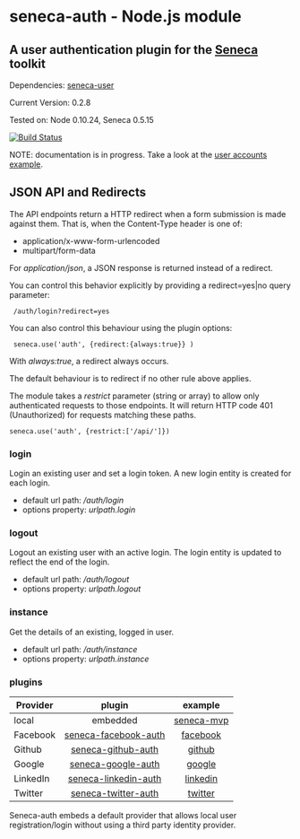 # seneca-auth - Node.js module

## A user authentication plugin for the [Seneca](/rjrodger/seneca) toolkit

Dependencies: [seneca-user](/rjrodger/seneca-user)

Current Version: 0.2.8

Tested on: Node 0.10.24, Seneca 0.5.15

[![Build Status](https://travis-ci.org/rjrodger/seneca-auth.png?branch=master)](https://travis-ci.org/rjrodger/seneca-auth)


NOTE: documentation is in progress. Take a look at the <a href="http://github.com/rjrodger/seneca-examples">user accounts example</a>.



## JSON API and Redirects

The API endpoints return a HTTP redirect when a form submission is
made against them. That is, when the Content-Type header is one of:

   * application/x-www-form-urlencoded
   * multipart/form-data

For _application/json_, a JSON response is returned instead of a redirect.

You can control this behavior explicitly by providing a redirect=yes|no query parameter:

     /auth/login?redirect=yes

You can also control this behaviour using the plugin options:

     seneca.use('auth', {redirect:{always:true}} )

With _always:true_, a redirect always occurs.

The default behaviour is to redirect if no other rule above applies.

The module takes a _restrict_ parameter (string or array) to allow only authenticated requests to those
endpoints. It will return HTTP code 401 (Unauthorized) for requests matching these paths.

    seneca.use('auth', {restrict:['/api/']})



### login

Login an existing user and set a login token. A new login entity is created for each login.

   * default url path: _/auth/login_
   * options property: _urlpath.login_



### logout

Logout an existing user with an active login. The login entity is updated to reflect the end of the login.

   * default url path: _/auth/logout_
   * options property: _urlpath.logout_



### instance

Get the details of an existing, logged in user.

   * default url path: _/auth/instance_
   * options property: _urlpath.instance_

### plugins

| Provider |                                plugin                                    |                                     example                                      |
|----------|:------------------------------------------------------------------------:|:--------------------------------------------------------------------------------:|
| local    | embedded                                                                 | [seneca-mvp](https://github.com/rjrodger/seneca-mvp)                             |
| Facebook | [seneca-facebook-auth](https://github.com/nherment/seneca-facebook-auth) | [facebook](https://github.com/nherment/seneca-facebook-auth/tree/master/example) |
| Github   | [seneca-github-auth](https://github.com/nherment/seneca-github-auth)     | [github](https://github.com/nherment/seneca-github-auth/tree/master/example)     |
| Google   | [seneca-google-auth](https://github.com/nherment/seneca-google-auth)     | [google](https://github.com/nherment/seneca-google-auth/tree/master/example)     |
| LinkedIn | [seneca-linkedin-auth](https://github.com/nherment/seneca-linkedin-auth) | [linkedin](https://github.com/nherment/seneca-linkedin-auth/tree/master/example) |
| Twitter  | [seneca-twitter-auth](https://github.com/nherment/seneca-twitter-auth)   | [twitter](https://github.com/nherment/seneca-twitter-auth/tree/master/example)   |

Seneca-auth embeds a default provider that allows local user registration/login without using a third party identity
provider.


